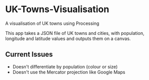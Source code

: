 # UK-Towns-Visualisation
A visualisation of UK towns using Processing

This app takes a JSON file of UK towns and cities, with population, longitude and latitude values and outputs them on a canvas.

## Current Issues

- Doesn't differentiate by population (colour or size)
- Doesn't use the Mercator projection like Google Maps
